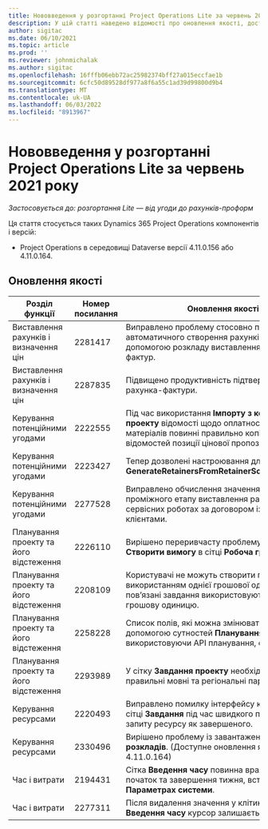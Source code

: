 ```yaml
---
title: Нововведення у розгортанні Project Operations Lite за червень 2021 року
description: У цій статті наведено відомості про оновлення якості, доступні в червні 2021 року випуску project operations lite розгортання.
author: sigitac
ms.date: 06/10/2021
ms.topic: article
ms.prod: ''
ms.reviewer: johnmichalak
ms.author: sigitac
ms.openlocfilehash: 16fffb06ebb72ac25982374bff27a015eccfae1b
ms.sourcegitcommit: 6cfc50d89528df977a8f6a55c1ad39d99800d9b4
ms.translationtype: MT
ms.contentlocale: uk-UA
ms.lasthandoff: 06/03/2022
ms.locfileid: "8913967"
---
```

# <a name="whats-new-june-2021---project-operations-lite-deployment"></a>Нововведення у розгортанні Project Operations Lite за червень 2021 року

_Застосовується до: розгортання Lite — від угоди до рахунків-проформ_

Ця стаття стосується таких Dynamics 365 Project Operations компонентів і версій:

  - Project Operations в середовищі Dataverse версії 4.11.0.156 або 4.11.0.164.

## <a name="quality-updates"></a>Оновлення якості

| **Розділ функції** | **Номер посилання** | **Оновлення якості** |
| --- | --- | --- |
| Виставлення рахунків і визначення цін | 2281417 | Виправлено проблему стосовно помилки автоматичного створення рахунків-фактур за допомогою розкладу виставлення рахунків-фактур. |
| Виставлення рахунків і визначення цін | 2287835 |   Підвищено продуктивність підтвердження рахунка-фактури. |
| Керування потенційними угодами | 2222555 | Під час використання **Імпорту з кошторису проекту** відомості щодо оплатності оцінок матеріалів повинні правильно копіюватися до відомостей позиції цінової пропозиції. |
| Керування потенційними угодами | 2223427 | Тепер дозволені настроювання для дії **GenerateRetainersFromRetainerScheduleOptions**. |
| Керування потенційними угодами | 2277528 | Виправлено обчислення значення для проміжного етапу виставлення рахунків у сервісних роботах за договором із кількома клієнтами. |
| Планування проекту та його відстеження | 2226110 | Вирішено переривчасту проблему із функцією **Створити вимогу** в сітці **Робоча група проекту**. |
| Планування проекту та його відстеження | 2208109 | Користувачі не можуть створити проект із використанням однієї грошової одиниці, якщо пов’язані завдання використовують іншу грошову одиницю. |
| Планування проекту та його відстеження | 2258228 | Список полів, які можна змінювати за допомогою сутностей **Планування**, використовуючи API планування, оновлено. |
| Планування проекту та його відстеження | 2293989 | У сітку **Завдання проекту** необхідно передати правильні мовні та регіональні параметри.|
| Керування ресурсами | 2220493 | Виправлено помилку інтерфейсу користувача у сітці **Завдання** під час швидкого позначення запиту ресурсу як завершеного. |
| Керування ресурсами | 2330496 | Вирішено проблему із завантаженням **Панелі розкладів**. (Доступне оновлення якості у версії 4.11.0.164) |
| Час і витрати | 2194431 | Сітка **Введення часу** повинна враховувати початок та завершення тижня, встановлені у **Параметрах системи**. |
| Час і витрати | 2277311 | Після видалення значення у клітинці сітки **Введення часу** курсор залишається в сітці. |
